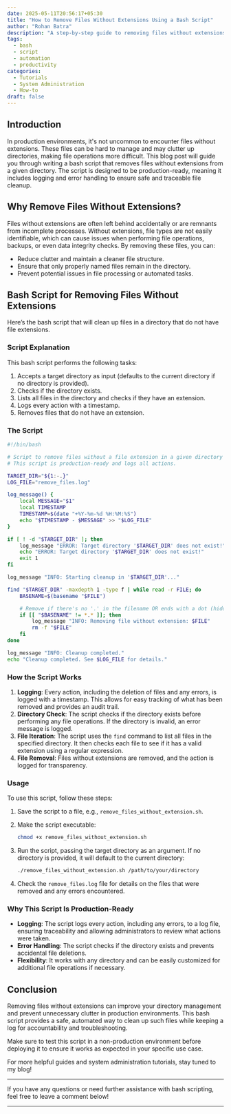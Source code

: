 ```yaml
---
date: 2025-05-11T20:56:17+05:30
title: "How to Remove Files Without Extensions Using a Bash Script"
author: "Rohan Batra"
description: "A step-by-step guide to removing files without extensions from a directory using a bash script. Learn how to automate file cleanup for production environments."
tags:
  - bash
  - script
  - automation
  - productivity
categories:
  - Tutorials
  - System Administration
  - How-to
draft: false
---
```


## Introduction

In production environments, it's not uncommon to encounter files without extensions. These files can be hard to manage and may clutter up directories, making file operations more difficult. This blog post will guide you through writing a bash script that removes files without extensions from a given directory. The script is designed to be production-ready, meaning it includes logging and error handling to ensure safe and traceable file cleanup.

## Why Remove Files Without Extensions?

Files without extensions are often left behind accidentally or are remnants from incomplete processes. Without extensions, file types are not easily identifiable, which can cause issues when performing file operations, backups, or even data integrity checks. By removing these files, you can:

- Reduce clutter and maintain a cleaner file structure.
- Ensure that only properly named files remain in the directory.
- Prevent potential issues in file processing or automated tasks.

## Bash Script for Removing Files Without Extensions

Here’s the bash script that will clean up files in a directory that do not have file extensions.

### Script Explanation

This bash script performs the following tasks:
1. Accepts a target directory as input (defaults to the current directory if no directory is provided).
2. Checks if the directory exists.
3. Lists all files in the directory and checks if they have an extension.
4. Logs every action with a timestamp.
5. Removes files that do not have an extension.

### The Script

```bash
#!/bin/bash

# Script to remove files without a file extension in a given directory
# This script is production-ready and logs all actions.

TARGET_DIR="${1:-.}"
LOG_FILE="remove_files.log"

log_message() {
    local MESSAGE="$1"
    local TIMESTAMP
    TIMESTAMP=$(date "+%Y-%m-%d %H:%M:%S")
    echo "$TIMESTAMP - $MESSAGE" >> "$LOG_FILE"
}

if [ ! -d "$TARGET_DIR" ]; then
    log_message "ERROR: Target directory '$TARGET_DIR' does not exist!"
    echo "ERROR: Target directory '$TARGET_DIR' does not exist!"
    exit 1
fi

log_message "INFO: Starting cleanup in '$TARGET_DIR'..."

find "$TARGET_DIR" -maxdepth 1 -type f | while read -r FILE; do
    BASENAME=$(basename "$FILE")

    # Remove if there's no '.' in the filename OR ends with a dot (hidden files like `.bashrc` are preserved)
    if [[ "$BASENAME" != *.* ]]; then
        log_message "INFO: Removing file without extension: $FILE"
        rm -f "$FILE"
    fi
done

log_message "INFO: Cleanup completed."
echo "Cleanup completed. See $LOG_FILE for details."

```

### How the Script Works

1. **Logging**: Every action, including the deletion of files and any errors, is logged with a timestamp. This allows for easy tracking of what has been removed and provides an audit trail.
2. **Directory Check**: The script checks if the directory exists before performing any file operations. If the directory is invalid, an error message is logged.
3. **File Iteration**: The script uses the `find` command to list all files in the specified directory. It then checks each file to see if it has a valid extension using a regular expression.
4. **File Removal**: Files without extensions are removed, and the action is logged for transparency.

### Usage

To use this script, follow these steps:

1. Save the script to a file, e.g., `remove_files_without_extension.sh`.

2. Make the script executable:

   ```bash
   chmod +x remove_files_without_extension.sh
   ```

3. Run the script, passing the target directory as an argument. If no directory is provided, it will default to the current directory:

   ```bash
   ./remove_files_without_extension.sh /path/to/your/directory
   ```

4. Check the `remove_files.log` file for details on the files that were removed and any errors encountered.

### Why This Script Is Production-Ready

* **Logging**: The script logs every action, including any errors, to a log file, ensuring traceability and allowing administrators to review what actions were taken.
* **Error Handling**: The script checks if the directory exists and prevents accidental file deletions.
* **Flexibility**: It works with any directory and can be easily customized for additional file operations if necessary.

## Conclusion

Removing files without extensions can improve your directory management and prevent unnecessary clutter in production environments. This bash script provides a safe, automated way to clean up such files while keeping a log for accountability and troubleshooting.

Make sure to test this script in a non-production environment before deploying it to ensure it works as expected in your specific use case.

For more helpful guides and system administration tutorials, stay tuned to my blog!

---

If you have any questions or need further assistance with bash scripting, feel free to leave a comment below!

---
